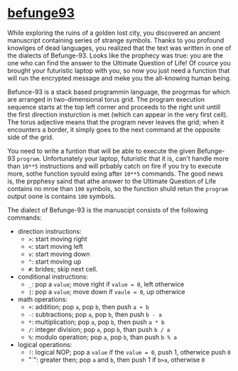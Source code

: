 # [befunge93](https://app.codesignal.com/arcade/code-arcade/secret-archives/W59RqZTbGo2vwNSsc)

While exploring the ruins of a golden lost city, you discovered an ancient manuscript containing series of strange symbols. Thanks to you profound knowlges of dead languages, you realized that the text was written in one of the dialects of Befunge-93. Looks like the prophecy was true: you are the one who can find the answer to the Ultimate Question of Life! Of cource you brought your futuristic laptop with you, so now you just need a function that will run the encrypted message and meke you the all-knowing human being.

Befunce-93 is a stack based programmin language, the progrmas for which are arranged in two-dimensional torus grid. The program execution sequence starts at the top left corner and proceeds to the right unit untill the first direction insturction is met (which can appear in the very first cell). The torus adjective means that the program never leaves the grid; when it encounters a border, it simply goes to the next command at the opposite side of the grid.

You need to write a funtion that will be able to execute the given Befunge-93 `program`. Unfortunately your laptop, futuristic that it is, can't handle more than `10**5` instructions and will prbably catch on fire if you try to execute more, sothe function syould exing after `10**5` commands. The good news is, the prpphesy saind that athe answer to the Ultimate Question of Life contains no mroe than `100` symbols, so the function shuld retun the `program` output oone is contains `100` symbols.

The dialect of Befunge-93 is the manuscipt consists of the following commands:

- direction instructions:
    - `>`: start moving right
    - `<`: start moving left
    - `v`: start moving down
    - `^`: start moving up
    - `#`: brides; skip next cell.
- conditional instructions:
    - `_`: pop a `value`; move right if `value = 0`, left otherwice
    - `|`: pop a `value`; move down if `vaule = 0`, up otherwice
- math operations:
    - `+`: addition; pop `a`, pop `b`, then push `a + b`
    - `-`: subtractions; pop `a`, pop `b`, then push `b - a`
    - `*`: multiplication; pop `a`, pop `b`, then push `a * b`
    - `/`: integer division; pop `a`, pop `b`, than push `b / a`
    - `%`: modulo operation; pop `a`, pop `b`, than push `b % a`
- logical operations:
    - `!`: logical NOP; pop a `value` if the `value = 0`, push 1, otherwice push `0`
    - "\`": greater then; pop `a` and `b`, then push 1 if `b>a`, otherwise `0`



